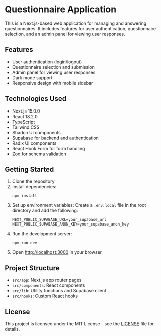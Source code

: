 # Questionnaire Application

This is a Next.js-based web application for managing and answering questionnaires. It includes features for user authentication, questionnaire selection, and an admin panel for viewing user responses.

## Features

-   User authentication (login/logout)
-   Questionnaire selection and submission
-   Admin panel for viewing user responses
-   Dark mode support
-   Responsive design with mobile sidebar

## Technologies Used

-   Next.js 15.0.0
-   React 18.2.0
-   TypeScript
-   Tailwind CSS
-   Shadcn UI components
-   Supabase for backend and authentication
-   Radix UI components
-   React Hook Form for form handling
-   Zod for schema validation

## Getting Started

1. Clone the repository
2. Install dependencies:
    ```
    npm install
    ```
3. Set up environment variables:
   Create a `.env.local` file in the root directory and add the following:
    ```
    NEXT_PUBLIC_SUPABASE_URL=your_supabase_url
    NEXT_PUBLIC_SUPABASE_ANON_KEY=your_supabase_anon_key
    ```
4. Run the development server:
    ```
    npm run dev
    ```
5. Open [http://localhost:3000](http://localhost:3000) in your browser

## Project Structure

-   `src/app`: Next.js app router pages
-   `src/components`: React components
-   `src/lib`: Utility functions and Supabase client
-   `src/hooks`: Custom React hooks

## License

This project is licensed under the MIT License - see the [LICENSE](LICENSE) file for details.
